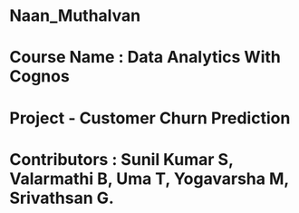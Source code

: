 # Naan_Muthalvan
# Course Name : Data Analytics With Cognos
# Project - Customer Churn Prediction
# Contributors : Sunil Kumar S, Valarmathi B, Uma T, Yogavarsha M, Srivathsan G.
